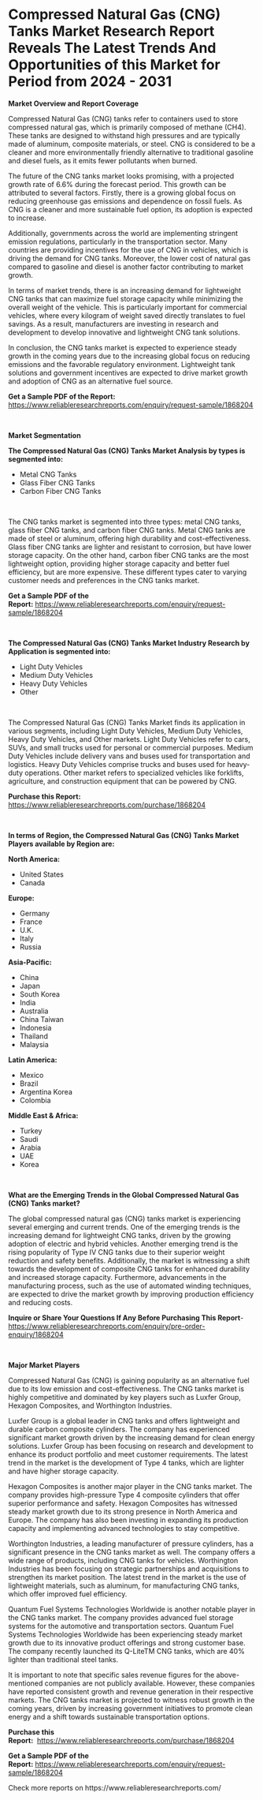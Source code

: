 <p><h1>Compressed Natural Gas (CNG) Tanks Market Research Report Reveals The Latest Trends And Opportunities of this Market for Period from 2024 - 2031</h1></p><p><strong>Market Overview and Report Coverage</strong></p>
<p><p>Compressed Natural Gas (CNG) tanks refer to containers used to store compressed natural gas, which is primarily composed of methane (CH4). These tanks are designed to withstand high pressures and are typically made of aluminum, composite materials, or steel. CNG is considered to be a cleaner and more environmentally friendly alternative to traditional gasoline and diesel fuels, as it emits fewer pollutants when burned.</p><p>The future of the CNG tanks market looks promising, with a projected growth rate of 6.6% during the forecast period. This growth can be attributed to several factors. Firstly, there is a growing global focus on reducing greenhouse gas emissions and dependence on fossil fuels. As CNG is a cleaner and more sustainable fuel option, its adoption is expected to increase.</p><p>Additionally, governments across the world are implementing stringent emission regulations, particularly in the transportation sector. Many countries are providing incentives for the use of CNG in vehicles, which is driving the demand for CNG tanks. Moreover, the lower cost of natural gas compared to gasoline and diesel is another factor contributing to market growth.</p><p>In terms of market trends, there is an increasing demand for lightweight CNG tanks that can maximize fuel storage capacity while minimizing the overall weight of the vehicle. This is particularly important for commercial vehicles, where every kilogram of weight saved directly translates to fuel savings. As a result, manufacturers are investing in research and development to develop innovative and lightweight CNG tank solutions.</p><p>In conclusion, the CNG tanks market is expected to experience steady growth in the coming years due to the increasing global focus on reducing emissions and the favorable regulatory environment. Lightweight tank solutions and government incentives are expected to drive market growth and adoption of CNG as an alternative fuel source.</p></p>
<p><strong>Get a Sample PDF of the Report:</strong> <a href="https://www.reliableresearchreports.com/enquiry/request-sample/1868204">https://www.reliableresearchreports.com/enquiry/request-sample/1868204</a></p>
<p>&nbsp;</p>
<p><strong>Market Segmentation</strong></p>
<p><strong>The Compressed Natural Gas (CNG) Tanks Market Analysis by types is segmented into:</strong></p>
<p><ul><li>Metal CNG Tanks</li><li>Glass Fiber CNG Tanks</li><li>Carbon Fiber CNG Tanks</li></ul></p>
<p>&nbsp;</p>
<p><p>The CNG tanks market is segmented into three types: metal CNG tanks, glass fiber CNG tanks, and carbon fiber CNG tanks. Metal CNG tanks are made of steel or aluminum, offering high durability and cost-effectiveness. Glass fiber CNG tanks are lighter and resistant to corrosion, but have lower storage capacity. On the other hand, carbon fiber CNG tanks are the most lightweight option, providing higher storage capacity and better fuel efficiency, but are more expensive. These different types cater to varying customer needs and preferences in the CNG tanks market.</p></p>
<p><strong>Get a Sample PDF of the Report:</strong>&nbsp;<a href="https://www.reliableresearchreports.com/enquiry/request-sample/1868204">https://www.reliableresearchreports.com/enquiry/request-sample/1868204</a></p>
<p>&nbsp;</p>
<p><strong>The Compressed Natural Gas (CNG) Tanks Market Industry Research by Application is segmented into:</strong></p>
<p><ul><li>Light Duty Vehicles</li><li>Medium Duty Vehicles</li><li>Heavy Duty Vehicles</li><li>Other</li></ul></p>
<p>&nbsp;</p>
<p><p>The Compressed Natural Gas (CNG) Tanks Market finds its application in various segments, including Light Duty Vehicles, Medium Duty Vehicles, Heavy Duty Vehicles, and Other markets. Light Duty Vehicles refer to cars, SUVs, and small trucks used for personal or commercial purposes. Medium Duty Vehicles include delivery vans and buses used for transportation and logistics. Heavy Duty Vehicles comprise trucks and buses used for heavy-duty operations. Other market refers to specialized vehicles like forklifts, agriculture, and construction equipment that can be powered by CNG.</p></p>
<p><strong>Purchase this Report:</strong>&nbsp; <a href="https://www.reliableresearchreports.com/purchase/1868204">https://www.reliableresearchreports.com/purchase/1868204</a></p>
<p>&nbsp;</p>
<p><strong>In terms of Region, the Compressed Natural Gas (CNG) Tanks Market Players available by Region are:</strong></p>
<p>
    <p> <strong> North America: </strong>
        <ul>
            <li>United States</li>
            <li>Canada</li>
        </ul>
        </p> 
    <p> <strong> Europe: </strong>
        <ul>
            <li>Germany</li>
            <li>France</li>
            <li>U.K.</li>
            <li>Italy</li>
            <li>Russia</li>
        </ul>
        </p> 
    <p> <strong> Asia-Pacific: </strong>
        <ul>
            <li>China</li>
            <li>Japan</li>
            <li>South Korea</li>
            <li>India</li>
            <li>Australia</li>
            <li>China Taiwan</li>
            <li>Indonesia</li>
            <li>Thailand</li>
            <li>Malaysia</li>
        </ul>
        </p> 
    <p> <strong> Latin America: </strong>
        <ul>
            <li>Mexico</li>
            <li>Brazil</li>
            <li>Argentina Korea</li>
            <li>Colombia</li>
        </ul>
        </p> 
    <p> <strong> Middle East & Africa: </strong>
        <ul>
            <li>Turkey</li>
            <li>Saudi</li>
            <li>Arabia</li>
            <li>UAE</li>
            <li>Korea</li>
        </ul>
    </p>
    </p>
<p>&nbsp;</p>
<p><strong>What are the Emerging Trends in the Global Compressed Natural Gas (CNG) Tanks market?</strong></p>
<p><p>The global compressed natural gas (CNG) tanks market is experiencing several emerging and current trends. One of the emerging trends is the increasing demand for lightweight CNG tanks, driven by the growing adoption of electric and hybrid vehicles. Another emerging trend is the rising popularity of Type IV CNG tanks due to their superior weight reduction and safety benefits. Additionally, the market is witnessing a shift towards the development of composite CNG tanks for enhanced durability and increased storage capacity. Furthermore, advancements in the manufacturing process, such as the use of automated winding techniques, are expected to drive the market growth by improving production efficiency and reducing costs.</p></p>
<p><strong>Inquire or Share Your Questions If Any Before Purchasing This Report</strong>- <a href="https://www.reliableresearchreports.com/enquiry/pre-order-enquiry/1868204">https://www.reliableresearchreports.com/enquiry/pre-order-enquiry/1868204</a></p>
<p>&nbsp;</p>
<p><strong>Major Market Players</strong></p>
<p><p>Compressed Natural Gas (CNG) is gaining popularity as an alternative fuel due to its low emission and cost-effectiveness. The CNG tanks market is highly competitive and dominated by key players such as Luxfer Group, Hexagon Composites, and Worthington Industries.</p><p>Luxfer Group is a global leader in CNG tanks and offers lightweight and durable carbon composite cylinders. The company has experienced significant market growth driven by the increasing demand for clean energy solutions. Luxfer Group has been focusing on research and development to enhance its product portfolio and meet customer requirements. The latest trend in the market is the development of Type 4 tanks, which are lighter and have higher storage capacity.</p><p>Hexagon Composites is another major player in the CNG tanks market. The company provides high-pressure Type 4 composite cylinders that offer superior performance and safety. Hexagon Composites has witnessed steady market growth due to its strong presence in North America and Europe. The company has also been investing in expanding its production capacity and implementing advanced technologies to stay competitive.</p><p>Worthington Industries, a leading manufacturer of pressure cylinders, has a significant presence in the CNG tanks market as well. The company offers a wide range of products, including CNG tanks for vehicles. Worthington Industries has been focusing on strategic partnerships and acquisitions to strengthen its market position. The latest trend in the market is the use of lightweight materials, such as aluminum, for manufacturing CNG tanks, which offer improved fuel efficiency.</p><p>Quantum Fuel Systems Technologies Worldwide is another notable player in the CNG tanks market. The company provides advanced fuel storage systems for the automotive and transportation sectors. Quantum Fuel Systems Technologies Worldwide has been experiencing steady market growth due to its innovative product offerings and strong customer base. The company recently launched its Q-LiteTM CNG tanks, which are 40% lighter than traditional steel tanks.</p><p>It is important to note that specific sales revenue figures for the above-mentioned companies are not publicly available. However, these companies have reported consistent growth and revenue generation in their respective markets. The CNG tanks market is projected to witness robust growth in the coming years, driven by increasing government initiatives to promote clean energy and a shift towards sustainable transportation options.</p></p>
<p><strong>Purchase this Report:</strong>&nbsp;&nbsp;<a href="https://www.reliableresearchreports.com/purchase/1868204">https://www.reliableresearchreports.com/purchase/1868204</a></p>
<p></p>
<p><strong>Get a Sample PDF of the Report:</strong>&nbsp;<a href="https://www.reliableresearchreports.com/enquiry/request-sample/1868204">https://www.reliableresearchreports.com/enquiry/request-sample/1868204</a></p>
<p>Check more reports on https://www.reliableresearchreports.com/</p>